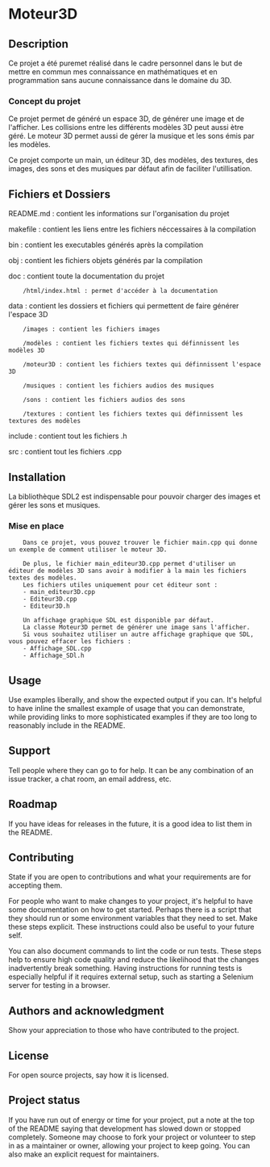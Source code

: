 # Moteur3D

## Description
Ce projet a été puremet réalisé dans le cadre personnel dans le but de mettre en commun mes connaissance en mathématiques et en programmation sans aucune connaissance dans le domaine du 3D.

### Concept du projet
Ce projet permet de généré un espace 3D, de générer une image et de l'afficher.
Les collisions entre les différents modèles 3D peut aussi ètre géré.
Le moteur 3D permet aussi de gérer la musique et les sons émis par les modèles.

Ce projet comporte un main, un éditeur 3D, des modèles, des textures, des images, des sons et des musiques par défaut afin de faciliter l'utillisation.

## Fichiers et Dossiers
README.md : contient les informations sur l'organisation du projet

makefile : contient les liens entre les fichiers néccessaires à la compilation

bin : contient les executables générés après la compilation

obj : contient les fichiers objets générés par la compilation

doc : contient toute la documentation du projet

        /html/index.html : permet d'accéder à la documentation

data : contient les dossiers et fichiers qui permettent de faire générer l'espace 3D

        /images : contient les fichiers images

        /modèles : contient les fichiers textes qui définnissent les modèles 3D

        /moteur3D : contient les fichiers textes qui définnissent l'espace 3D

        /musiques : contient les fichiers audios des musiques

        /sons : contient les fichiers audios des sons

        /textures : contient les fichiers textes qui définnissent les textures des modèles

include : contient tout les fichiers .h

src : contient tout les fichiers .cpp

## Installation
La bibliothèque SDL2 est indispensable pour pouvoir charger des images et gérer les sons et musiques.

### Mise en place
        Dans ce projet, vous pouvez trouver le fichier main.cpp qui donne un exemple de comment utiliser le moteur 3D.

        De plus, le fichier main_editeur3D.cpp permet d'utiliser un éditeur de modèles 3D sans avoir à modifier à la main les fichiers textes des modèles.
        Les fichiers utiles uniquement pour cet éditeur sont :
        - main_editeur3D.cpp
        - Editeur3D.cpp
        - Editeur3D.h

        Un affichage graphique SDL est disponible par défaut.
        La classe Moteur3D permet de générer une image sans l'afficher.
        Si vous souhaitez utiliser un autre affichage graphique que SDL, vous pouvez effacer les fichiers :
        - Affichage_SDL.cpp
        - Affichage_SDl.h
        



## Usage
Use examples liberally, and show the expected output if you can. It's helpful to have inline the smallest example of usage that you can demonstrate, while providing links to more sophisticated examples if they are too long to reasonably include in the README.

## Support
Tell people where they can go to for help. It can be any combination of an issue tracker, a chat room, an email address, etc.

## Roadmap
If you have ideas for releases in the future, it is a good idea to list them in the README.

## Contributing
State if you are open to contributions and what your requirements are for accepting them.

For people who want to make changes to your project, it's helpful to have some documentation on how to get started. Perhaps there is a script that they should run or some environment variables that they need to set. Make these steps explicit. These instructions could also be useful to your future self.

You can also document commands to lint the code or run tests. These steps help to ensure high code quality and reduce the likelihood that the changes inadvertently break something. Having instructions for running tests is especially helpful if it requires external setup, such as starting a Selenium server for testing in a browser.

## Authors and acknowledgment
Show your appreciation to those who have contributed to the project.

## License
For open source projects, say how it is licensed.

## Project status
If you have run out of energy or time for your project, put a note at the top of the README saying that development has slowed down or stopped completely. Someone may choose to fork your project or volunteer to step in as a maintainer or owner, allowing your project to keep going. You can also make an explicit request for maintainers.
